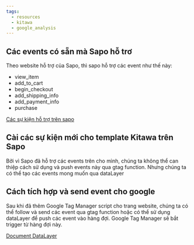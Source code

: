 ```yaml
---
tags:
  - resources
  - kitawa
  - google_analysis
---
```

## Các events có sẵn mà Sapo hỗ trơ

Theo website hỗ trợ của Sapo, thì sapo hỗ trợ các event như thế này:
- view_item
- add_to_cart
- begin_checkout
- add_shipping_info
- add_payment_info
- purchase

[Các sự kiện hỗ trợ trên sapo](https://help.sapo.vn/cac-su-kien-google-analytics-4-ho-tro-tren-sapo?utm_source=chatgpt.com)

## Cài các sự kiện mới cho template Kitawa trên Sapo

Bởi vì Sapo đã hỗ trợ các events trên cho mình, chúng ta không thể can thiệp cách sử dụng và push events này qua gtag function. Nhưng chúng ta có thể tạo các events mong muốn qua dataLayer

## Cách tích hợp và send event cho google

Sau khi đã thêm Google Tag Manager script cho trang website, chúng ta có thể follow và send các event qua gtag function hoặc có thể sử dụng dataLayer để push các event vào hàng đợi. Google Tag Manager sẽ bắt trigger từ hàng đợi này.

[Document DataLayer](https://developers.google.com/tag-platform/tag-manager/datalayer?hl=en)